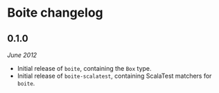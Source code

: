 Boite changelog
===============

0.1.0
-----
_June 2012_

* Initial release of `boite`, containing the `Box` type.
* Initial release of `boite-scalatest`, containing ScalaTest matchers for `boite`.
